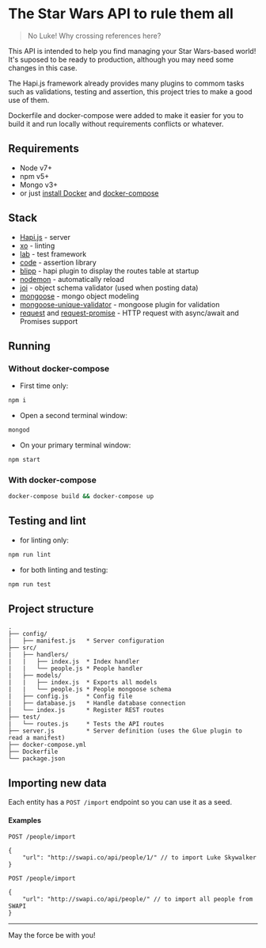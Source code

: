 # The Star Wars API to rule them all 
> No Luke! Why crossing references here?

This API is intended to help you find managing your Star Wars-based world!
It's suposed to be ready to production, although you may need some changes in this case.

The Hapi.js framework already provides many plugins to commom tasks such as validations, testing and assertion, this project tries to make a good use of them.

Dockerfile and docker-compose were added to make it easier for you to build it and run locally without requirements conflicts or whatever.

## Requirements

- Node v7+
- npm v5+
- Mongo v3+
- or just [install Docker](https://docs.docker.com/engine/installation/) and [docker-compose](https://docs.docker.com/compose/install/)

## Stack
- [Hapi.js](https://hapijs.com/) - server
- [xo](https://github.com/sindresorhus/xo) - linting
- [lab](https://github.com/hapijs/lab) - test framework 
- [code](https://github.com/hapijs/code) - assertion library
- [blipp](https://github.com/danielb2/blipp) - hapi plugin to display the routes table at startup
- [nodemon](https://nodemon.io/) - automatically reload
- [joi](https://github.com/hapijs/joi) - object schema validator (used when posting data)
- [mongoose](http://mongoosejs.com/) - mongo object modeling
- [mongoose-unique-validator](https://www.npmjs.com/package/mongoose-unique-validator) - mongoose plugin for validation
- [request](https://github.com/request/request) and [request-promise](https://github.com/request/request-promise) - HTTP request with async/await and Promises support

## Running

### Without docker-compose

- First time only: 
```sh
npm i
```

- Open a second terminal window: 
```sh
mongod
``` 

- On your primary terminal window:
```sh
npm start
```

### With docker-compose

```sh
docker-compose build && docker-compose up
```

## Testing and lint

- for linting only:
```sh
npm run lint
```

- for both linting and testing:
```sh
npm run test
```

## Project structure
```
.
├── config/
|   ├── manifest.js   * Server configuration
├── src/
|   ├── handlers/
|   |   ├── index.js  * Index handler
|   |   └── people.js * People handler
|   ├── models/
|   |   ├── index.js  * Exports all models
|   |   └── people.js * People mongoose schema
|   ├── config.js     * Config file
|   ├── database.js   * Handle database connection
|   └── index.js      * Register REST routes
├── test/
|   └── routes.js     * Tests the API routes
├── server.js         * Server definition (uses the Glue plugin to read a manifest)
├── docker-compose.yml
├── Dockerfile
└── package.json
```

## Importing new data

Each entity has a `POST /import` endpoint so you can use it as a seed.

#### Examples 

```
POST /people/import

{
    "url": "http://swapi.co/api/people/1/" // to import Luke Skywalker
}
```

```
POST /people/import

{
    "url": "http://swapi.co/api/people/" // to import all people from SWAPI
}
```

-------- 

May the force be with you!
